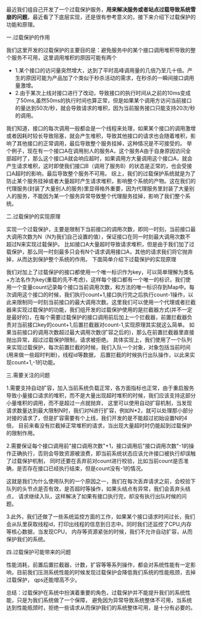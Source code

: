最近我们组自己开发了一个过载保护服务，**用来解决服务或者站点过载导致系统雪崩的问题**，最近看了下底层实现，还是很有参考意义的，接下来介绍下过载保护的功能和原理。

一.过载保护的作用

我们这里开发的过载保护的主要目的是：避免服务中的某个接口调用堆积导致的整个服务不可用，这里调用堆积的原因可能有两个

 - 1.某个接口的访问量突然增大，达到了平时高峰调用量的几倍乃至几十倍。产生的原因可能为产品加了个类似于秒杀活动的需求，在秒杀的一瞬间接口调用量激增。
 - 2.由于某次上线对接口进行了改动，导致接口的执行时间从之前的10ms变成了50ms,虽然50ms的执行时间也算正常，但是如果某个调用方访问当前接口的量达到50次/秒，就会导致请求的堆积，因为当前服务接口只能支持20次/秒的调用。

我们知道，接口的每次调用一般都会是一个线程来处理，如果某个接口的调用激增或者因耗时较长导致阻塞，就会产生堆积，导致其他接口的请求也会随着堆积，影响了其他接口的正常调用，最后导致整个服务挂掉，这种情况是不可接受的。
举个例子，现在有一个接口A在调用别人的服务A，这个服务A由于自身原因访问全部超时了，那么这个接口A就会响应超时，如果调用方大量调用这个接口A，就会产生请求堆积，这时即使我们接口B（调用了服务B）的状态是正常的，也会受接口A超时的影响，最后导致整个服务不可用。
综上，我们的过载保护系统就是为了防止某个服务挂掉或者大量超时产生请求堆积，影响整个系统的产物。这在我们的代理服务(封装了大量别人的服务)里显得格外重要，因为代理服务里封装了大量别人的服务，不能因为某一个服务异常导致整个代理服务挂掉，影响了我们整个系统。

二.过载保护的实现原理

实现一个过载保护，主要是限制下当前接口的调用次数，即同一时刻，当前接口最大调用次数为N（N为我们自己设置的值），保证接口在同一时刻最大调用次数不超过N来实现过载保护。
比如接口A大量超时导致请求堆积，但是由于我们加了过载保护，那么同一时刻最多只会有N个请求调用接口A，其他的请求我们将它抛弃掉，从而达到保护整个系统的作用。
下面简单介绍下过载保护的实现原理

我们对加上了过载保护的接口都使用一个唯一标识作为key，可以简单理解为类名+方法名作为key(重载的先不考虑)，这样每个接口都有一个唯一的标识，我们使用一个变量count记录每个接口当前调用次数，和方法的唯一标识存到Map中。每次调用这个接口的时候，我们执行count+1,接口执行完之后执行count-1操作，以此来限制同一时刻当前接口的最大调用次数。这里我们可以使用一个代理或者拦截器来实现过载保护的功能，我们组开发的过载保护使用的是拦截器方式(并不一定是最好的)，在每个需要过载保护的接口调用前后加上一个拦截器，前置拦截器负责对当前接口key的count+1,后置拦截器对count-1,实现原理其实就这么简单。
如果当前接口的调用次数超过最大调用次数(扩容之后的)，那么在前置拦截器里直接抛出异常，超过过载保护限制，请求被拒绝。
具体实现上，我们使用了一个队列来实现过载保护，每次前置拦截的时候，我们入队一个对象，对象包括当前时间(用来做一些超时判断)，线程id等数据，
后置拦截的时候执行出队操作，以此来实现count+1,-1的功能。

三.需要关注的问题

1.需要支持自动扩容，加入当前系统负载正常，各方面指标也正常，由于重启服务导致小量接口请求的堆积，而不是大量出现超时堆积的时候，我们应该支持这部分小量堆积的调用，而不是超过一点就抛弃，
这里可以使用自动扩容机制，当发现请求数量达到最大限制N时，我们对N进行扩容，例如N*2，就可以处理那小部分对接的请求了，但是扩容需要有个上线，我们开发的是不能超过初始设置N的4倍，
目前来看没有拦截掉正常堆积的请求，当出现大量超时时仍能起到过载保护的限制作用。

2.需要保证每个接口调用前"接口调用次数"+1，接口调用后"接口调用次数"-1的操作正确执行，否则会导致资源被浪费，即当前系统状态应该允许接口被执行却误触了过载保护机制，
同时还要在丢弃前对count进行校验，比如当前count是否准确，是否存在接口已经执行结束，但是count没有-1的情况。

这就是我们为什么使用队列的一个原因之一，我们在每次丢弃请求之前，会校验下队列的头节点是否有效，是否超时等操作，如果头结点有异常，我们会丢弃头结点，
请求继续入队，这样解决了如果有接口执行完，却没有执行出队时候的问题。

3.此外，我们还做了一些系统监控方面的工作，如果某个接口请求时间过长，我们会从队里获取线程id，打印出线程的信息到日志中。同时我们还监控了CPU,内存等核心数据，当发现CPU，
内存等资源紧张的时候，我们不允许自动扩容，从而保护我们的系统。

四.过载保护可能带来的问题

性能消耗，前置后置拦截器，计数，扩容等等系列操作，都会对系统性能有一定影响，目前我们压测系统性能的时候发现过载保护会降低我们系统的性能瓶颈，去掉过载保护，
qps还能增高不少。

总结：过载保护在系统中扮演着重要的角色，过载保护并不能提升我们的系统性能，只是为我们系统做了一个保障，
避免因为异常导致系统整体不可用，当系统达到性能瓶颈时，拒绝一些请求从而保护我们的系统整体可用，是十分有必要的。